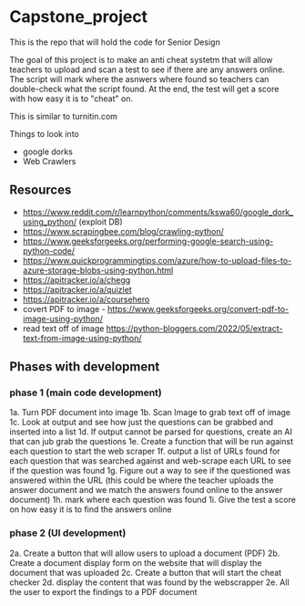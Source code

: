 # Capstone_project
This is the repo that will hold the code for Senior Design

The goal of this project is to make an anti cheat systetm that will allow teachers to upload and scan a test to see if there are any answers online.
The script will mark where the asnwers where found so teachers can double-check what the script found.
At the end, the test will get a score with how easy it is to "cheat" on.

This is similar to turnitin.com

Things to look into
* google dorks
* Web Crawlers

## Resources
- https://www.reddit.com/r/learnpython/comments/kswa60/google_dork_using_python/    (exploit DB)
- https://www.scrapingbee.com/blog/crawling-python/
- https://www.geeksforgeeks.org/performing-google-search-using-python-code/
- https://www.quickprogrammingtips.com/azure/how-to-upload-files-to-azure-storage-blobs-using-python.html
- https://apitracker.io/a/chegg
- https://apitracker.io/a/quizlet
- https://apitracker.io/a/coursehero
- covert PDF to image - https://www.geeksforgeeks.org/convert-pdf-to-image-using-python/
- read text off of image https://python-bloggers.com/2022/05/extract-text-from-image-using-python/


## Phases with development
### phase 1 (main code development)
1a. Turn PDF document into image
1b. Scan Image to grab text off of image
1c. Look at output and see how just the questions can be grabbed and inserted into a list
1d. If output cannot be parsed for questions, create an AI that can  jub grab the questions
1e. Create a function that will be run against each question to start the web scraper
1f. output a list of URLs found for each question that was searched against and web-scrape each URL to see if the question was found
1g. Figure out a way to see if the questioned was answered within the URL (this could be where the teacher uploads the answer document and we match the answers found online to the answer document)
1h. mark where each question was found 
1i. Give the test a score on how easy it is to find the answers online

### phase 2 (UI development)
2a. Create a button that will allow users to upload a document (PDF)
2b. Create a document display form on the website that will display the document that was uploaded
2c. Create a button that will start the cheat checker
2d. display the content that was found by the webscrapper
2e. All the user to export the findings to a PDF document



